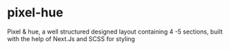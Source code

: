 # pixel-hue
Pixel &amp; hue, a well structured designed layout containing 4 -5 sections, built with the help of Next.Js and SCSS for styling
